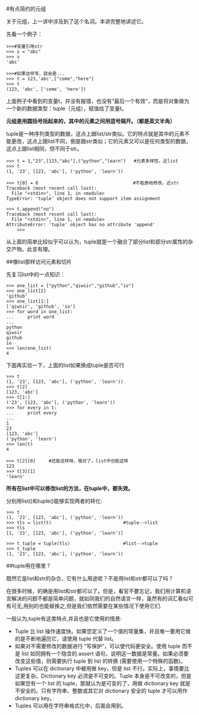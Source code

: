 #有点简约的元组

关于元组，上一讲中涉及到了这个名词。本讲完整地讲述它。

先看一个例子：

    >>>#变量引用str
    >>> s = "abc"
    >>> s
    'abc'

    >>>#如果这样写，就会是...
    >>> t = 123,'abc',["come","here"]
    >>> t
    (123, 'abc', ['come', 'here'])

上面例子中看到的变量t，并没有报错，也没有“最后一个有效”，而是将对象做为一个新的数据类型：tuple（元组），赋值给了变量t。

**元组是用圆括号括起来的，其中的元素之间用逗号隔开。（都是英文半角）**

tuple是一种序列类型的数据，这点上跟list/str类似。它的特点就是其中的元素不能更改，这点上跟list不同，倒是跟str类似；它的元素又可以是任何类型的数据，这点上跟list相同，但不同于str。

    >>> t = 1,"23",[123,"abc"],("python","learn")   #元素多样性，近list
    >>> t
    (1, '23', [123, 'abc'], ('python', 'learn'))

    >>> t[0] = 8　                                  #不能原地修改，近str
    Traceback (most recent call last):
      File "<stdin>", line 1, in <module>
    TypeError: 'tuple' object does not support item assignment

    >>> t.append("no")
    Traceback (most recent call last):
      File "<stdin>", line 1, in <module>
    AttributeError: 'tuple' object has no attribute 'append'
        >>>

从上面的简单比较似乎可以认为，tuple就是一个融合了部分list和部分str属性的杂交产物。此言有理。

##像list那样访问元素和切片

先复习list中的一点知识：

    >>> one_list = ["python","qiwsir","github","io"]
    >>> one_list[2]
    'github'
    >>> one_list[1:]
    ['qiwsir', 'github', 'io']
    >>> for word in one_list:
    ...     print word
    ...
    python
    qiwsir
    github
    io
    >>> len(one_list)
    4

下面再实验一下，上面的list如果换成tuple是否可行

    >>> t
    (1, '23', [123, 'abc'], ('python', 'learn'))
    >>> t[2]
    [123, 'abc']
    >>> t[1:]
    ('23', [123, 'abc'], ('python', 'learn'))
    >>> for every in t:
    ...     print every
    ...
    1
    23
    [123, 'abc']
    ('python', 'learn')
    >>> len(t)
    4

    >>> t[2][0]     #还能这样呀，哦对了，list中也能这样
    123
    >>> t[3][1]
    'learn'

**所有在list中可以修改list的方法，在tuple中，都失效。**

分别用list()和tuple()能够实现两者的转化:

    >>> t
    (1, '23', [123, 'abc'], ('python', 'learn'))
    >>> tls = list(t)                           #tuple-->list
    >>> tls
    [1, '23', [123, 'abc'], ('python', 'learn')]

    >>> t_tuple = tuple(tls)                    #list-->tuple
    >>> t_tuple
    (1, '23', [123, 'abc'], ('python', 'learn'))


##tuple用在哪里？

既然它是list和str的杂合，它有什么用途呢？不是用list和str都可以了吗？

在很多时候，的确是用list和str都可以了。但是，看官不要忘记，我们用计算机语言解决的问题不都是简单问题，就如同我们的自然语言一样，虽然有的词汇看似可有可无,用别的也能替换之,但是我们依然需要在某些情况下使用它们.

一般认为,tuple有这类特点,并且也是它使用的情景:

- Tuple 比 list 操作速度快。如果您定义了一个值的常量集，并且唯一要用它做的是不断地遍历它，请使用 tuple 代替 list。
- 如果对不需要修改的数据进行 “写保护”，可以使代码更安全。使用 tuple 而不是 list 如同拥有一个隐含的 assert 语句，说明这一数据是常量。如果必须要改变这些值，则需要执行 tuple 到 list 的转换 (需要使用一个特殊的函数)。
- Tuples 可以在 dictionary 中被用做 key，但是 list 不行。实际上，事情要比这更复杂。Dictionary key 必须是不可变的。Tuple 本身是不可改变的，但是如果您有一个 list 的 tuple，那就认为是可变的了，用做 dictionary key 就是不安全的。只有字符串、整数或其它对 dictionary 安全的 tuple 才可以用作 dictionary key。
- Tuples 可以用在字符串格式化中，后面会用到。


